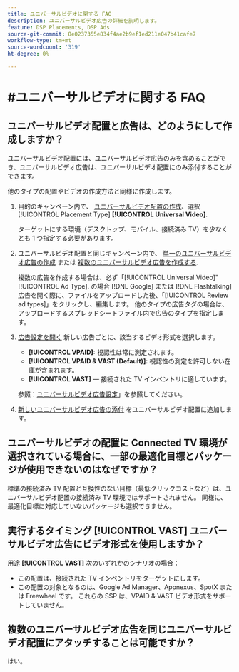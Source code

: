 ```yaml
---
title: ユニバーサルビデオに関する FAQ
description: ユニバーサルビデオ広告の詳細を説明します。
feature: DSP Placements, DSP Ads
source-git-commit: 8e0237355e834f4ae2b9ef1ed211e047b41cafe7
workflow-type: tm+mt
source-wordcount: '319'
ht-degree: 0%

---
```


# #ユニバーサルビデオに関する FAQ

## ユニバーサルビデオ配置と広告は、どのようにして作成しますか？

ユニバーサルビデオ配置には、ユニバーサルビデオ広告のみを含めることができ、ユニバーサルビデオ広告は、ユニバーサルビデオ配置にのみ添付することができます。

他のタイプの配置やビデオの作成方法と同様に作成します。

1. 目的のキャンペーン内で、 [ユニバーサルビデオ配置の作成](/help/dsp/campaign-management/placements/placement-create.md)、選択 [!UICONTROL Placement Type] **[!UICONTROL Universal Video]**.

   ターゲットにする環境（デスクトップ、モバイル、接続済み TV）を少なくとも 1 つ指定する必要があります。

1. ユニバーサルビデオ配置と同じキャンペーン内で、 [単一のユニバーサルビデオ広告の作成](/help/dsp/campaign-management/ads/ad-create.md) または [複数のユニバーサルビデオ広告を作成する](/help/dsp/campaign-management/ads/ad-create-multiple.md).

   複数の広告を作成する場合は、必ず「[!UICONTROL Universal Video]&quot; [!UICONTROL Ad Type]. の場合 [!DNL Google] または [!DNL Flashtalking] 広告を開く際に、ファイルをアップロードした後、「[!UICONTROL Review ad types]」をクリックし、編集します。 他のタイプの広告タグの場合は、アップロードするスプレッドシートファイル内で広告のタイプを指定します。

1. [広告設定を開く](/help/dsp/campaign-management/ads/ad-edit.md) 新しい広告ごとに、該当するビデオ形式を選択します。

   * **[!UICONTROL VPAID]:** 視認性は常に測定されます。
   * **[!UICONTROL VPAID & VAST (Default)]:** 視認性の測定を許可しない在庫が含まれます。
   * **[!UICONTROL VAST]**  — 接続された TV インベントリに適しています。

   参照：[ユニバーサルビデオ広告設定](/help/dsp/campaign-management/ads/ad-settings-universal-video.md)」を参照してください。

1. [新しいユニバーサルビデオ広告の添付](/help/dsp/campaign-management/ads/ad-attach-to-placement.md) をユニバーサルビデオ配置に追加します。

## ユニバーサルビデオの配置に Connected TV 環境が選択されている場合に、一部の最適化目標とパッケージが使用できないのはなぜですか？

標準の接続済み TV 配置と互換性のない目標（最低クリックコストなど）は、ユニバーサルビデオ配置の接続済み TV 環境ではサポートされません。 同様に、最適化目標に対応していないパッケージも選択できません。

## 実行するタイミング **[!UICONTROL VAST]** ユニバーサルビデオ広告にビデオ形式を使用しますか？

用途 **[!UICONTROL VAST]** 次のいずれかのシナリオの場合：

* この配置は、接続された TV インベントリをターゲットにします。
* この配置の対象となるのは、Google Ad Manager、Appnexus、SpotX または Freewheel です。 これらの SSP は、VPAID &amp; VAST ビデオ形式をサポートしていません。

## 複数のユニバーサルビデオ広告を同じユニバーサルビデオ配置にアタッチすることは可能ですか？

はい。
